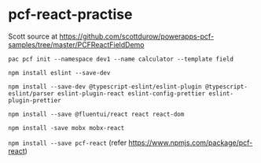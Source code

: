 # pcf-react-practise

Scott source at https://github.com/scottdurow/powerapps-pcf-samples/tree/master/PCFReactFieldDemo

`pac pcf init --namespace dev1 --name calculator --template field`

`npm install eslint --save-dev`

`npm install --save-dev @typescript-eslint/eslint-plugin @typescript-eslint/parser eslint-plugin-react eslint-config-prettier eslint-plugin-prettier`

`npm install --save @fluentui/react react react-dom`

`npm install -save mobx mobx-react`

`npm install --save pcf-react` (refer https://www.npmjs.com/package/pcf-react)
